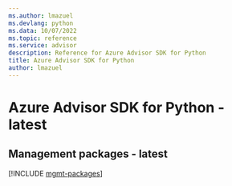 ```yaml
---
ms.author: lmazuel
ms.devlang: python
ms.data: 10/07/2022
ms.topic: reference
ms.service: advisor
description: Reference for Azure Advisor SDK for Python
title: Azure Advisor SDK for Python
author: lmazuel
---
```

# Azure Advisor SDK for Python - latest

## Management packages - latest
[!INCLUDE [mgmt-packages](advisor-mgmt-index.md)]